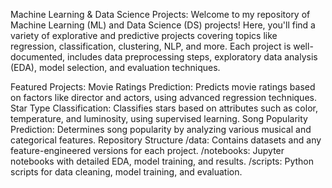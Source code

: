 Machine Learning & Data Science Projects:
Welcome to my repository of Machine Learning (ML) and Data Science (DS) projects! Here, you'll find a variety of explorative and predictive projects covering topics like regression, classification, clustering, NLP, and more. Each project is well-documented, includes data preprocessing steps, exploratory data analysis (EDA), model selection, and evaluation techniques.

Featured Projects:
Movie Ratings Prediction: Predicts movie ratings based on factors like director and actors, using advanced regression techniques.
Star Type Classification: Classifies stars based on attributes such as color, temperature, and luminosity, using supervised learning.
Song Popularity Prediction: Determines song popularity by analyzing various musical and categorical features.
Repository Structure
/data: Contains datasets and any feature-engineered versions for each project.
/notebooks: Jupyter notebooks with detailed EDA, model training, and results.
/scripts: Python scripts for data cleaning, model training, and evaluation.
